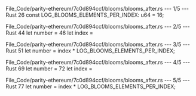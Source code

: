 File_Code/parity-ethereum/7c0d894ccf/blooms/blooms_after.rs --- 1/5 --- Rust
                                                                                                                                                            26 const LOG_BLOOMS_ELEMENTS_PER_INDEX: u64 = 16;

File_Code/parity-ethereum/7c0d894ccf/blooms/blooms_after.rs --- 2/5 --- Rust
44                         let number =                                                                                                                      46                         let index =

File_Code/parity-ethereum/7c0d894ccf/blooms/blooms_after.rs --- 3/5 --- Rust
                                                                                                                                                             51                         let number = index * LOG_BLOOMS_ELEMENTS_PER_INDEX;

File_Code/parity-ethereum/7c0d894ccf/blooms/blooms_after.rs --- 4/5 --- Rust
69                         let number =                                                                                                                      72                         let index =

File_Code/parity-ethereum/7c0d894ccf/blooms/blooms_after.rs --- 5/5 --- Rust
                                                                                                                                                             77                         let number = index * LOG_BLOOMS_ELEMENTS_PER_INDEX;

